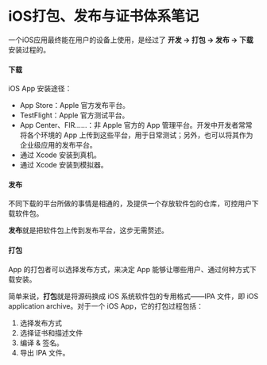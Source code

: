 # iOS打包、发布与证书体系笔记

一个iOS应用最终能在用户的设备上使用，是经过了 **开发 -> 打包 -> 发布 -> 下载** 安装过程的。

#### 下载

iOS App 安装途径：

- App Store：Apple 官方发布平台。
- TestFlight：Apple 官方测试平台。
- App Center、FIR……：非 Apple 官方的 App 管理平台。开发中开发者常常将各个环境的 App 上传到这些平台，用于日常测试；另外，也可以将其作为企业级应用的发布平台。
- 通过 Xcode 安装到真机。
- 通过 Xcode 安装到模拟器。

#### 发布

不同下载的平台所做的事情是相通的，及提供一个存放软件包的仓库，可控用户下载软件包。

**发布**就是把软件包上传到发布平台，这步无需赘述。

#### 打包

App 的打包者可以选择发布方式，来决定 App 能够让哪些用户、通过何种方式下载安装。

简单来说，**打包**就是将源码换成 iOS 系统软件包的专用格式——IPA 文件，即  iOS application archive。对于一个 iOS App，它的打包过程包括：

1. 选择发布方式
2. 选择证书和描述文件
3. 编译 & 签名。
4. 导出 IPA 文件。

